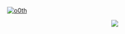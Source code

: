 [![o0th](https://github-readme-stats.vercel.app/api?username=o0th&count_private=true&show_icons=true&theme=transparent&include_all_commits=true&exclude_repo=greenTicks&hide_border=true&card_width=840)](https://github.com/o0th)

<p align="center">
  <a href="https://skillicons.dev">
    <img src="https://skillicons.dev/icons?i=cloudflare,worker,aws,docker,kubernetes&theme=dark" />
  </a>
</p>
